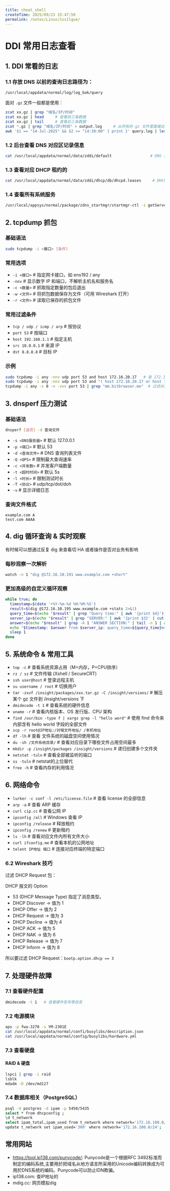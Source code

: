 ```yaml
---
title: cheat_shell
createTime: 2025/09/23 15:47:50
permalink: /notes/Linux/1ss1lgue/
---
```

# DDI 常用日志查看

## 1. DDI 常看的日志

### 1.1 存放 DNS 以前的查询日志路径为：
```
/usr/local/appdata/normal/log/log_bak/query
```

面对 `.gz` 文件一般都是使用：

```bash
zcat xx.gz | grep "域名/IP/时间"
zcat xx.gz | head     # 查看前三条数据
zcat xx.gz | tail     # 查看后三条数据
zcat *.gz | grep "域名/IP/时间" > output.log     # 从所有的 gz 文件里面搜出符合的记录，存在事先创建好的 output.log 里面
awk '$1 == "14-Jul-2025" && $2 >= "14:38:00" { print }' query.log | less  # 对 query.log 日志进行额外处理
```

### 1.2 后台查看 DNS 对应区记录信息
```bash
cat /usr/local/appdata/normal/data/zddi/default                 # DNS 视图配置
```

### 1.3 查看对应 DHCP 租约的
```bash
cat /usr/local/appdata/normal/data/zddi/dhcp/db/dhcpd.leases     # DHCP 租约
```

### 1.4 查看所有系统服务
```bash
/usr/local/appsys/normal/package/zdns_startmgr/startmgr-ctl -i getServers      # 查看服务
```

## 2. tcpdump 抓包

### 基础语法
```bash
sudo tcpdump -i <接口> [条件]
```

### 常用选项
- `-i <接口>`     # 指定网卡接口，如 ens192 / any
- `-nnv`           # 显示数字 IP 和端口，不解析主机名和服务名
- `-c <数量>`      # 抓取指定数量的包后退出
- `-w <文件>`      # 将抓包数据保存为文件（可用 Wireshark 打开）
- `-r <文件>`      # 读取已保存的抓包文件

### 常用过滤条件
- `tcp / udp / icmp / arp`  # 按协议
- `port 53`                 # 按端口
- `host 192.168.1.1`        # 指定主机
- `src 10.0.0.1`            # 来源 IP
- `dst 8.8.8.8`             # 目标 IP

### 示例
```bash
sudo tcpdump -i any -nnv udp port 53 and host 172.16.20.17   # 查 172.16.20.17 这个 IP 发到 53 端口的
sudo tcpdump -i any -nnv udp port 53 and "( host 172.16.20.17 or host 172.16.10.194 )"
tcpdump -i any -s 0 -n -vvv port 53 | grep "mm.bitbrowser.me"  # 过滤对应域名的
```

## 3. dnsperf 压力测试

### 基础语法
```bash
dnsperf [选项] -d 查询文件
```

- `-s <DNS服务器>`   # 默认 127.0.0.1
- `-p <端口>`        # 默认 53
- `-d <查询文件>`    # DNS 查询列表文件
- `-Q <QPS>`         # 限制最大查询速率
- `-c <并发数>`      # 并发客户端数量
- `-t <超时时间>`    # 默认 5s
- `-l <时长>`        # 限制测试时长
- `-T <协议>`        # udp/tcp/dot/doh
- `-v`               # 显示详细日志

### 查询文件格式
```
example.com A
test.com AAAA
```

## 4. dig 循环查询 & 实时观察

有时候可以想通过反复 dig 来查看切 HA 或者操作是否对业务有影响

### 每秒观察一次解析
```bash
watch -n 1 "dig @172.16.10.191 www.example.com +short"
```

### 更加高级的自定义循环观察
```bash
while true; do
  timestamp=$(date '+%Y-%m-%d %H:%M:%S')
  result=$(dig @172.16.10.195 www.example.com +stats 2>&1)
  query_time=$(echo "$result" | grep "Query time:" | awk '{print $4}')
  server_ip=$(echo "$result" | grep "SERVER:" | awk '{print $3}' | cut -d'#' -f1)
  answer=$(echo "$result" | grep -A 1 "ANSWER SECTION:" | tail -n 1 | awk '{print $5}')
  echo "$timestamp: $answer from $server_ip: query_time=${query_time}ms"
  sleep 1
done
```

## 5. 系统命令 & 常用工具
- `top -c`                              # 查看系统资源占用（M=内存，P=CPU排序）
- `rz / sz`                          # 文件传输 (Xshell / SecureCRT)
- `ssh user@host`                # 登录远程主机
- `su username / root`          # 切换用户
- `tar -zxvf /insight/packages/xxx.tar.gz -C /insight/versions/`  # 解压某个 gz 文件到 /insight/versions 下
- `dmidecode -t 1`                  # 查看系统的硬件信息
- `uname -r`                          # 查看内核版本、OS 发行版、CPU 架构
- `find /usr/bin -type f | xargs grep -l "hello word"`    # 使用 find 命令来内部含有 hello world 字段的全部文件
- `scp -r root@IP地址:/对端文件地址/ /本机地址`
- `df -lh` # 查看 文件系统的磁盘空间使用情况
- `du -sh /文件系统目录/` # 查看对应目录下哪些文件占用空间最多
- `mkdir -p /insight/packages /insight/versions` # 递归创建多个文件夹
- `netstat -tuln`    # 查看全部被监听的端口
- `ss -tuln`         # netstat的上位替代
- `free -h`          # 查看内存的利用情况

## 6. 网络命令
- `lurker -c conf -l /etc/license.file` # 查看 license 的全部信息
- `arp -a`       # 查看 ARP 缓存
- `curl cip.cc`   # 查看公网 IP
- `ipconfig /all`    # Windows 查看 IP
- `ipconfig /release` # 释放租约
- `ipconfig /renew`   # 更新租约
- `ls -lh`             # 查看对应文件内所有文件大小
- `curl ifconfig.me`   # 查看本机的公网地址
- `telent IP地址 端口`  # 连接对应终端的特定端口

  

### 6.2 Wireshark 技巧

过滤 DHCP Request 包：

DHCP 报文的 Option
- 53 (DHCP Message Type) 指定了消息类型。
- DHCP Discover → 值为 1
- DHCP Offer → 值为 2
- DHCP Request → 值为 3
- DHCP Decline → 值为 4
- DHCP ACK → 值为 5
- DHCP NAK → 值为 6
- DHCP Release → 值为 7
- DHCP Inform → 值为 8

所以要过滤 DHCP Request：`bootp.option.dhcp == 3`

## 7. 处理硬件故障

### 7.1 查看硬件配置
```bash
dmidecode -t 1   # 查看硬件型号等信息
```

### 7.2 电源模块
```bash
aps -p fwa-3270 -s YM-2301E
cat /usr/local/appdata/normal/confi/busylibs/description.json
cat /usr/local/appdata/normal/config/busylibs/hardware.yml
```

### 7.3 查看硬盘

#### RAID & 硬盘
```bash
lspci | grep -i raid
lsblk
mdadm -D /dev/md127
```

### 7.4 数据库相关（PostgreSQL）
```bash
psql -U postgres -d ipam -p 5450/5435
select * from dhcpconfig ;
\d t_network
select ipam_total,ipam_used from t_network where network='172.16.100.0/24';
update t_network set ipam_used='300' where network='172.16.100.0/24';
```

## 常用网站

- https://tool.ip138.com/punycode/: Punycode是一个根据RFC 3492标准而制定的编码系统,主要用於把域名从地方语言所采用的Unicode编码转换成为可用於DNS系统的编码。Punycode可以防止IDN欺骗。
- ip138.com: 查IP地址的
- mdig.cc:   网页模拟dig